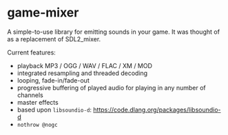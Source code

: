# game-mixer

A simple-to-use library for emitting sounds in your game.
It was thought of as a replacement of SDL2_mixer.

Current features:
- playback MP3 / OGG / WAV / FLAC / XM / MOD
- integrated resampling and threaded decoding
- looping, fade-in/fade-out
- progressive buffering of played audio for playing in any number of channels
- master effects
- based upon `libsoundio-d`: https://code.dlang.org/packages/libsoundio-d
- `nothrow @nogc`
